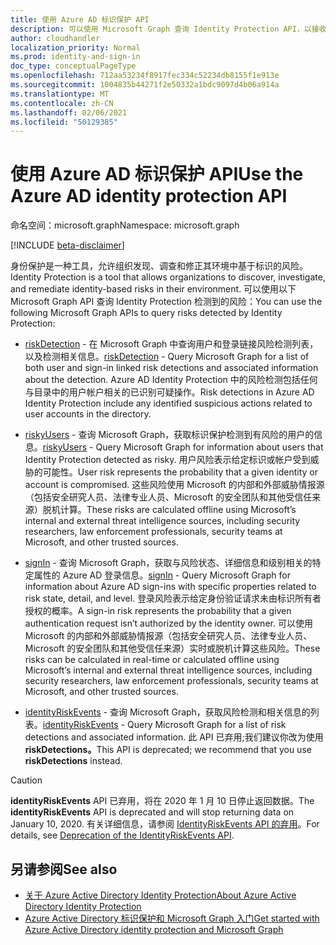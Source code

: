 ```yaml
---
title: 使用 Azure AD 标识保护 API
description: 可以使用 Microsoft Graph 查询 Identity Protection API，以接收有关 Azure AD Identity Protection 检测到的风险的信息。
author: cloudhandler
localization_priority: Normal
ms.prod: identity-and-sign-in
doc_type: conceptualPageType
ms.openlocfilehash: 712aa53234f8917fec334c52234db8155f1e913e
ms.sourcegitcommit: 1004835b44271f2e50332a1bdc9097d4b06a914a
ms.translationtype: MT
ms.contentlocale: zh-CN
ms.lasthandoff: 02/06/2021
ms.locfileid: "50129385"
---
```

# <a name="use-the-azure-ad-identity-protection-api"></a><span data-ttu-id="9b01a-103">使用 Azure AD 标识保护 API</span><span class="sxs-lookup"><span data-stu-id="9b01a-103">Use the Azure AD identity protection API</span></span>

<span data-ttu-id="9b01a-104">命名空间：microsoft.graph</span><span class="sxs-lookup"><span data-stu-id="9b01a-104">Namespace: microsoft.graph</span></span>

[!INCLUDE [beta-disclaimer](../../includes/beta-disclaimer.md)]

<span data-ttu-id="9b01a-105">身份保护是一种工具，允许组织发现、调查和修正其环境中基于标识的风险。</span><span class="sxs-lookup"><span data-stu-id="9b01a-105">Identity Protection is a tool that allows organizations to discover, investigate, and remediate identity-based risks in their environment.</span></span> <span data-ttu-id="9b01a-106">可以使用以下 Microsoft Graph API 查询 Identity Protection 检测到的风险：</span><span class="sxs-lookup"><span data-stu-id="9b01a-106">You can use the following Microsoft Graph APIs to query risks detected by Identity Protection:</span></span> 

* <span data-ttu-id="9b01a-107">[riskDetection](riskdetection.md) - 在 Microsoft Graph 中查询用户和登录链接风险检测列表，以及检测相关信息。</span><span class="sxs-lookup"><span data-stu-id="9b01a-107">[riskDetection](riskdetection.md) - Query Microsoft Graph for a list of both user and sign-in linked risk detections and associated information about the detection.</span></span> <span data-ttu-id="9b01a-108">Azure AD Identity Protection 中的风险检测包括任何与目录中的用户帐户相关的已识别可疑操作。</span><span class="sxs-lookup"><span data-stu-id="9b01a-108">Risk detections in Azure AD Identity Protection include any identified suspicious actions related to user accounts in the directory.</span></span>

* <span data-ttu-id="9b01a-109">[riskyUsers](riskyuser.md) - 查询 Microsoft Graph，获取标识保护检测到有风险的用户的信息。</span><span class="sxs-lookup"><span data-stu-id="9b01a-109">[riskyUsers](riskyuser.md) - Query Microsoft Graph for information about users that Identity Protection detected as risky.</span></span> <span data-ttu-id="9b01a-110">用户风险表示给定标识或帐户受到威胁的可能性。</span><span class="sxs-lookup"><span data-stu-id="9b01a-110">User risk represents the probability that a given identity or account is compromised.</span></span> <span data-ttu-id="9b01a-111">这些风险使用 Microsoft 的内部和外部威胁情报源（包括安全研究人员、法律专业人员、Microsoft 的安全团队和其他受信任来源）脱机计算。</span><span class="sxs-lookup"><span data-stu-id="9b01a-111">These risks are calculated offline using Microsoft’s internal and external threat intelligence sources, including security researchers, law enforcement professionals, security teams at Microsoft, and other trusted sources.</span></span>

* <span data-ttu-id="9b01a-112">[signIn](signin.md) - 查询 Microsoft Graph，获取与风险状态、详细信息和级别相关的特定属性的 Azure AD 登录信息。</span><span class="sxs-lookup"><span data-stu-id="9b01a-112">[signIn](signin.md) - Query Microsoft Graph for information about Azure AD sign-ins with specific properties related to risk state, detail, and level.</span></span> <span data-ttu-id="9b01a-113">登录风险表示给定身份验证请求未由标识所有者授权的概率。</span><span class="sxs-lookup"><span data-stu-id="9b01a-113">A sign-in risk represents the probability that a given authentication request isn’t authorized by the identity owner.</span></span> <span data-ttu-id="9b01a-114">可以使用 Microsoft 的内部和外部威胁情报源（包括安全研究人员、法律专业人员、Microsoft 的安全团队和其他受信任来源）实时或脱机计算这些风险。</span><span class="sxs-lookup"><span data-stu-id="9b01a-114">These risks can be calculated in real-time or calculated offline using Microsoft’s internal and external threat intelligence sources, including security researchers, law enforcement professionals, security teams at Microsoft, and other trusted sources.</span></span>

* <span data-ttu-id="9b01a-115">[identityRiskEvents](identityriskevent.md) - 查询 Microsoft Graph，获取风险检测和相关信息的列表。</span><span class="sxs-lookup"><span data-stu-id="9b01a-115">[identityRiskEvents](identityriskevent.md) - Query Microsoft Graph for a list of risk detections and associated information.</span></span> <span data-ttu-id="9b01a-116">此 API 已弃用;我们建议你改为使用 **riskDetections。**</span><span class="sxs-lookup"><span data-stu-id="9b01a-116">This API is deprecated; we recommend that you use **riskDetections** instead.</span></span>

>[!CAUTION]
><span data-ttu-id="9b01a-117">**identityRiskEvents** API 已弃用，将在 2020 年 1 月 10 日停止返回数据。</span><span class="sxs-lookup"><span data-stu-id="9b01a-117">The **identityRiskEvents** API is deprecated and will stop returning data on January 10, 2020.</span></span> <span data-ttu-id="9b01a-118">有关详细信息，请参阅 [IdentityRiskEvents API 的弃用](https://developer.microsoft.com/office/blogs/deprecatation-of-the-identityriskevents-api/)。</span><span class="sxs-lookup"><span data-stu-id="9b01a-118">For details, see [Deprecation of the IdentityRiskEvents API](https://developer.microsoft.com/office/blogs/deprecatation-of-the-identityriskevents-api/).</span></span>

## <a name="see-also"></a><span data-ttu-id="9b01a-119">另请参阅</span><span class="sxs-lookup"><span data-stu-id="9b01a-119">See also</span></span>

* [<span data-ttu-id="9b01a-120">关于 Azure Active Directory Identity Protection</span><span class="sxs-lookup"><span data-stu-id="9b01a-120">About Azure Active Directory Identity Protection</span></span>](/azure/active-directory/identity-protection/overview-identity-protection)
* [<span data-ttu-id="9b01a-121">Azure Active Directory 标识保护和 Microsoft Graph 入门</span><span class="sxs-lookup"><span data-stu-id="9b01a-121">Get started with Azure Active Directory identity protection and Microsoft Graph</span></span>](/azure/active-directory/identity-protection/howto-identity-protection-graph-api)
